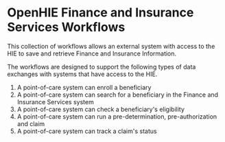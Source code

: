 # OpenHIE Finance and Insurance Services Workflows

This collection of workflows allows an external system with access to the HIE to save and retrieve Finance and Insurance Information.

The workflows are designed to support the following types of data exchanges with systems that have access to the HIE.

1. A point-of-care system can enroll a beneficiary
2. A point-of-care system can search for a beneficiary in the Finance and Insurance Services system
3. A point-of-care system can check a beneficiary's eligibility
4. A point-of-care system can run a pre-determination, pre-authorization and claim
5. A point-of-care system can track a claim's status
